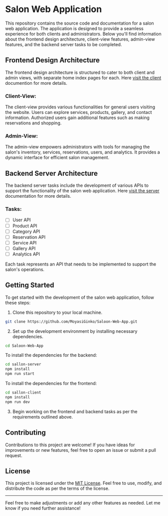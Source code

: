 # Salon Web Application

This repository contains the source code and documentation for a salon web application. The application is designed to provide a seamless experience for both clients and administrators. Below you'll find information about the frontend design architecture, client-view features, admin-view features, and the backend server tasks to be completed.

## Frontend Design Architecture

The frontend design architecture is structured to cater to both client and admin views, with separate home index pages for each. Here [visit the client](todo-client.md) documention for more details.

### Client-View:

The client-view provides various functionalities for general users visiting the website. Users can explore services, products, gallery, and contact information. Authorized users gain additional features such as making reservations and shopping.

### Admin-View:

The admin-view empowers administrators with tools for managing the salon's inventory, services, reservations, users, and analytics. It provides a dynamic interface for efficient salon management.

## Backend Server Architecture

The backend server tasks include the development of various APIs to support the functionality of the salon web application. Here [visit the server](todo-server.md) documentation for more details.

### Tasks:

- [ ] User API
- [ ] Product API
- [ ] Category API
- [ ] Reservation API
- [ ] Service API
- [ ] Gallery API
- [ ] Analytics API

Each task represents an API that needs to be implemented to support the salon's operations.

## Getting Started

To get started with the development of the salon web application, follow these steps:

1. Clone this repository to your local machine.

```bash
git clone https://github.com/MoyasiGinko/Saloon-Web-App.git
```

2. Set up the development environment by installing necessary dependencies.

```bash
cd Saloon-Web-App
```

To install the dependencies for the backend:

```bash
cd sallon-server
npm install
npm run start
```

To install the dependencies for the frontend:

```bash
cd sallon-client
npm install
npm run dev
```

3. Begin working on the frontend and backend tasks as per the requirements outlined above.

## Contributing

Contributions to this project are welcome! If you have ideas for improvements or new features, feel free to open an issue or submit a pull request.

## License

This project is licensed under the [MIT License](LICENSE). Feel free to use, modify, and distribute the code as per the terms of the license.

---

Feel free to make adjustments or add any other features as needed. Let me know if you need further assistance!
